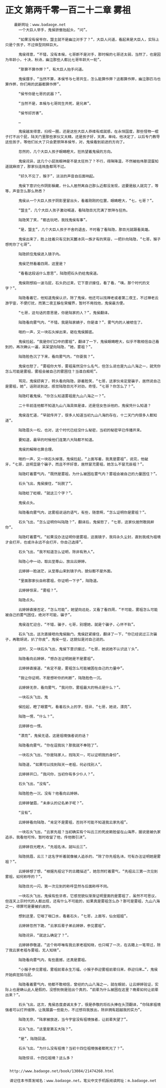 # 正文 第两千零一百二十二章 雾祖
        最新网址：www.badaoge.net
          一个大巨人举手，鬼侯骄傲抬起头，“问”。
      
          “如果没有侯爷你，盟主就不是幽泣对手了？”，大巨人问道，看起来是大巨人，实际上只是个孩子，不过体型同样巨大。
      
          鬼侯得意，“不错，没有本候，七哥断不是对手，那时候的七哥还太弱，当然了，也是因为年龄小，十决，秋诗，幽泣那些人都比七哥年龄大一轮”。
      
          “那算不算作弊？”，有大巨人抬手问道。
      
          鬼侯摆手，“当然不算，本侯爷与七哥共生，怎么能算作弊？这都算作弊，幽泣那匹马也算作弊，你们用的武器都算作弊”。
      
          “侯爷你是七哥的武器？”。
      
          “当然不是，本候与七哥同生共死，是兄弟”。
      
          “侯爷好厉害”。
      
          …
      
          鬼侯越发得意，扫视一圈，还是这些大巨人恭维有成就感，在永恒国度，那些怪物一棍子打不出个屁，陆天门里那些家伙又太精，还是孩子好，天真，单纯，他决定了，以后专门教导这些孩子，等他们长大了只会更崇拜本侯爷，对，鬼侯看到前进的方向了。
      
          忽然的，几个大巨人孩子眼睛瞪大，狂热望着鬼侯的方向。
      
          鬼侯诧异，这几个小屁孩眼神是不是太狂热了？不行，得降降温，不然被枯伟那混蛋知道就麻烦了，那家伙连贱鱼都骂不过。
      
          “好久不见了，猴子”，淡淡的声音自后面响起。
      
          鬼侯下意识化作阴影躲藏，什么人居然离自己那么近都没发现，这要是敌人就完了，等等，声音怎么那么熟悉？
      
          鬼侯从一个大巨人孩子阴影里冒出头，看着刚刚的位置，眼睛瞪大，“七，七哥？”。
      
          “盟主”，几个大巨人孩子激动喊道，看陆隐目光充满了崇拜与狂热。
      
          陆隐笑了笑，“都去玩吧，我找鬼侯有事”。
      
          “是，盟主”，几个大巨人孩子不舍的退去，不时看了看陆隐，那目光就跟看英雄。
      
          鬼侯出来了，脸上挂着只有见到天麓冰凤一族才有的笑容，一把扑向陆隐，“七哥，猴子想死你了七哥”。
      
          陆隐抓住鬼侯进入镜子内。
      
          鬼侯茫然看着四周，这里是？
      
          “看看这段话什么意思”，陆隐把石头扔给鬼侯道。
      
          鬼侯刚想拍一波马屁，石头扔过来，它下意识接住，看了看，“咦，那个时代的文字？”。
      
          陆隐看着它，他知道鬼侯认识，除了鬼侯，他还可以找禅老或者第二夜王，不过禅老云游宇宙，不便打扰，而第二夜王躲在荣耀界，暂时不用找他，鬼侯最方便。
      
          “七哥，这句话的意思是，你是陆家的人？”，鬼侯翻译。
      
          陆隐看向雾气内，“不错，我是陆家嫡子，你是谁？”，雾气内的人被唬住了。
      
          啪的一声，又一块石头掉出来，砸在鬼侯脚底。
      
          鬼侯捡起，“我是你们口中的雾祖”，翻译了一下，鬼侯眼睛瞪大，似乎不敢相信自己看到的，再次确认一遍，呆呆望向陆隐，“她，雾祖？”。
      
          陆隐脸色沉了下来，看向雾气内，“你耍我？”。
      
          鬼侯也怒了，“雾祖你大爷，雾祖虽然没什么名气，但怎么说也是九山八海之一，就凭你怎么可能是雾祖，雾祖会被自己的雾困住？当谁白痴呢”。
      
          骂完，鬼侯舒爽了，转头看向陆隐，舔着脸笑，“七哥，这家伙肯定是骗子，居然说自己是雾祖，她”，话刚说到这，感觉陆隐目光不对劲，奇怪，“七哥？你怎么了？”。
      
          陆隐盯着鬼侯，“你怎么知道雾祖是九山八海之一？”。
      
          二十年前连他都不知道九山八海具体是谁，还是信女告诉他的，鬼侯凭什么知道？
      
          鬼侯连忙道，“早就传开了，很多人知道当初九山八海的存在，十二天门内很多人都知道”。
      
          陆隐眉头一松，也对，这个时代已经没什么秘密，当初的秘密早已传播开来。
      
          要知道，最早的时候他们连第六大陆都不知道。
      
          鬼侯的解释也算合理。
      
          啪的一声，又一块石头掉落，鬼侯捡起，“上面写着，我真是雾祖”，说完，他龇牙，“七哥，这明显是个骗子，而且不怀好意，居然冒充雾祖，她怎么不冒充辰祖？”。
      
          陆隐盯着雾气内，“既然是雾祖，为什么被困在雾气内？雾祖会被自己的力量困住？”。
      
          石头飞出，鬼侯接住，“玩脱了”。
      
          陆隐眨了眨眼，“就这三个字？”。
      
          鬼侯点头。
      
          陆隐看向雾气内，这雾祖说话的语气，有些，随意啊，“怎么证明你是雾祖？”。
      
          石头飞出，“怎么证明你叫陆隐？”，翻译后，鬼侯怒了，“七哥，这家伙居然敢挑衅你”。
      
          陆隐盯着雾气，“如果没办法证明你是雾祖，这面镜子，我将永久尘封，直到我成为祖境才会打开，也或许永远不会打开，你自己选择”。
      
          石头飞出，“我不知道怎么证明，除非有熟人”。
      
          陆隐心中一动，取出至尊山，放出云婷婷。
      
          云婷婷一脸迷茫，从至尊山来到镜子内，貌似都不是外面。
      
          “里面那家伙自称雾祖，你证明一下子”，陆隐道。
      
          云婷婷惊呆，“雾祖？”。
      
          陆隐点头。
      
          云婷婷直接否定，“怎么可能”，她望向远处，又看了看四周，“不可能，雾祖怎么可能被自己的雾气困住，绝对不可能，骗子”。
      
          鬼侯连忙迎合，“不错，骗子，七哥，别理她，就是个骗子，心怀不轨”。
      
          石头飞出，这次直接咂向鬼侯脑门，鬼侯赶紧接住，翻译了一下，“你已经说过三次骗子，再敢胡说，扒了你皮”，鬼侯一怔，这貌似是对自己说的。
      
          这时，又一块石头飞出，鬼侯下意识接过，“七哥，她说她不认识这丫头”。
      
          陆隐看向云婷婷，“想办法证明她是不是雾祖”。
      
          云婷婷直接道，“肯定不是，雾祖怎么可能被困在自己的力量中”。
      
          “我让你证明，不是想听你的判断”，陆隐脸色一沉。
      
          云婷婷无奈，看向雾气，“我问你，雾祖最大的特点是什么？”。
      
          一块石头飞出，鬼
      
          侯捡起，瞪了眼雾气，看着石头上的字，怪异，“七哥，她说，漂亮”。
      
          陆隐一愣，“什么？”。
      
          云婷婷也一愣。
      
          “漂亮”，鬼侯无语，这是祖境强者说的话？
      
          陆隐看向雾气，“你在逗我玩？那我就不奉陪了”。
      
          一块石头飞出，“你是陆家人，找陆天一，可以证明我的身份”。
      
          陆隐道，“如果可以找到陆天一老祖，何必找别人”。
      
          云婷婷开口，“我问你，当初你有多少仆人？”。
      
          石头飞出，“没有”。
      
          陆隐脸色一沉，没有？他看向云婷婷。
      
          云婷婷皱眉，“未承认的记名弟子呢？”。
      
          “没有”。
      
          云婷婷看向陆隐，“肯定不是雾祖，否则不可能不知道我云家先祖”。
      
          一块石头飞出，“云家先祖？当初确实有个叫云三的死皮赖脸留在山海界，据说是被仇家追杀，我看他可怜，暂时收留了他，传他微引决”。
      
          云婷婷目光瞪大，“先祖名讳，就叫云三”。
      
          陆隐挑眉，云三？这名字听着就像被人追杀的，“除了你先祖名讳，可有办法证明她是雾祖？”。
      
          云婷婷想了想，“根据先祖记下的古籍描述”，她忽然盯着雾气，“先祖云三第一次见到雾祖，如何称呼的？”。
      
          陆隐目光一闪，第一次见到的称呼显然与后面称呼不同。
      
          一块石头飞出，鬼侯有些牙疼，它感觉貌似渐渐证明里面的是雾祖了，虽然不可思议，但连天上宗时代的人都出现，还有什么不可能的，如果真是雾祖怎么办？那可是雾祖，九山八海之一，得罪可是要被扒皮的。
      
          想到这里，它咽了咽口水，看着石头，“七哥，上面写，仙女姐姐”。
      
          云婷婷忽然下跪，“云家后辈子弟云婷婷，参见雾祖”。
      
          陆隐诧异，“就这么确定了？”。
      
          云婷婷恭敬道，“这个称呼唯有我云家老祖知晓，也只喊了一次，在古籍上一笔带过，除了我云家老祖与雾祖，无人知晓”。
      
          陆隐看向雾气内，有些震撼，还真是雾祖。
      
          “小猴子参见雾祖，雾祖前辈永生万福，小猴子恭迎雾祖前辈归来，恭迎归来…”，鬼侯开始疯狂拍马屁。
      
          陆隐看着雾气内，他都不敢相信，曾经的九山八海之一，就在眼前，让云婷婷验证，实际上也是确认此人是假的，没想到倒是验出个真的，“前辈为什么被困在这里？晚辈如何让前辈出来？”。
      
          石头飞出，这次，鬼侯态度虔诚太多了，很是恭敬的将石头捧在头顶翻译，“你陆家祖境强者可以打开缝隙，让我展露一些能力，不过想将我放出，除非拥有超越我的实力”。
      
          陆隐无奈，“陆家被放逐，当今宇宙没有祖境强者，让前辈失望了”。
      
          石头飞出，“这里是第五大陆？”。
      
          “是”，陆隐回道。
      
          石头飞出，“为什么没有祖境？当初十四位祖境强者都死光了？”。
      
          陆隐惊讶，十四位祖境？这么多？
      
      
      http://www.badaoge.net/book/13084/21474268.html
      
      请记住本书首发域名：www.badaoge.net。笔尖中文手机版阅读网址：m.badaoge.net